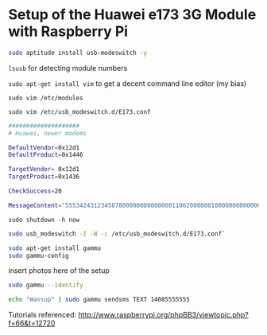 Setup of the Huawei e173 3G Module with Raspberry Pi
====================================================

```bash
sudo aptitude install usb-modeswitch -y
```

`lsusb` for detecting module numbers

`sudo apt-get install vim` to get a decent command line editor (my bias)

`sudo vim /etc/modules`

`sudo vim /etc/usb_modeswitch.d/E173.conf`

```bash
####################
# Huawei, newer modems

DefaultVendor=0x12d1
DefaultProduct=0x1446

TargetVendor= 0x12d1
TargetProduct=0x1436

CheckSuccess=20

MessageContent="55534243123456780000000000000011062000000100000000000000000000"
```



`sudo shutdown -h now`

```bash
sudo usb_modeswitch -I -W -c /etc/usb_modeswitch.d/E173.conf`

sudo apt-get install gammu
sudo gammu-config
```

insert photos here of the setup

```bash
sudo gammu --identify
```

```bash
echo "Wassup" | sudo gammu sendsms TEXT 14085555555
```

Tutorials referenced:
http://www.raspberrypi.org/phpBB3/viewtopic.php?f=66&t=12720
